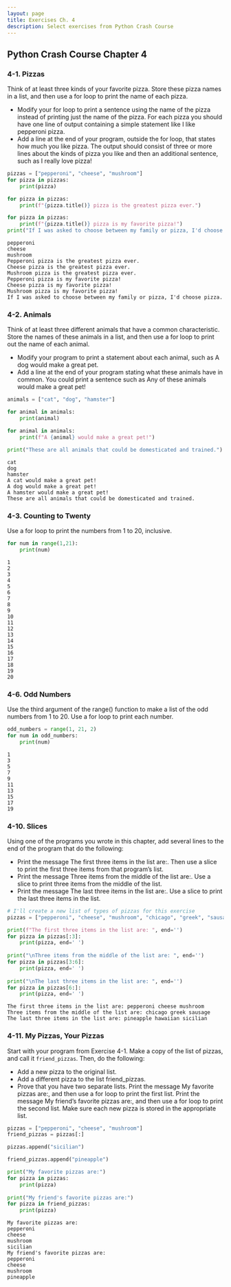 ```yaml
---
layout: page
title: Exercises Ch. 4
description: Select exercises from Python Crash Course
---
```


## Python Crash Course Chapter 4

### 4-1. Pizzas
Think of at least three kinds of your favorite pizza. Store these pizza names in a list, and then use a for loop to print the name of each pizza.

- Modify your for loop to print a sentence using the name of the pizza instead of printing just the name of the pizza. For each pizza you should have one line of output containing a simple statement like I like pepperoni pizza.
- Add a line at the end of your program, outside the for loop, that states how much you like pizza. The output should consist of three or more lines about the kinds of pizza you like and then an additional sentence, such as I really love pizza!


```python
pizzas = ["pepperoni", "cheese", "mushroom"]
for pizza in pizzas:
    print(pizza)

for pizza in pizzas:
    print(f"{pizza.title()} pizza is the greatest pizza ever.")

for pizza in pizzas:
    print(f"{pizza.title()} pizza is my favorite pizza!")
print("If I was asked to choose between my family or pizza, I'd choose pizza.")
```

    pepperoni
    cheese
    mushroom
    Pepperoni pizza is the greatest pizza ever.
    Cheese pizza is the greatest pizza ever.
    Mushroom pizza is the greatest pizza ever.
    Pepperoni pizza is my favorite pizza!
    Cheese pizza is my favorite pizza!
    Mushroom pizza is my favorite pizza!
    If I was asked to choose between my family or pizza, I'd choose pizza.


### 4-2. Animals
Think of at least three different animals that have a common characteristic. Store the names of these animals in a list, and then use a for loop to print out the name of each animal.

- Modify your program to print a statement about each animal, such as A dog would make a great pet.
- Add a line at the end of your program stating what these animals have in common. You could print a sentence such as Any of these animals would make a great pet!


```python
animals = ["cat", "dog", "hamster"]

for animal in animals:
    print(animal)

for animal in animals:
    print(f"A {animal} would make a great pet!")

print("These are all animals that could be domesticated and trained.")
```

    cat
    dog
    hamster
    A cat would make a great pet!
    A dog would make a great pet!
    A hamster would make a great pet!
    These are all animals that could be domesticated and trained.


### 4-3. Counting to Twenty
Use a for loop to print the numbers from 1 to 20, inclusive.


```python
for num in range(1,21):
    print(num)
```

    1
    2
    3
    4
    5
    6
    7
    8
    9
    10
    11
    12
    13
    14
    15
    16
    17
    18
    19
    20


### 4-6. Odd Numbers
Use the third argument of the range() function to make a list of the odd numbers from 1 to 20. Use a for loop to print each number.


```python
odd_numbers = range(1, 21, 2)
for num in odd_numbers:
    print(num)
```

    1
    3
    5
    7
    9
    11
    13
    15
    17
    19


### 4-10. Slices
Using one of the programs you wrote in this chapter, add several lines to the end of the program that do the following:

- Print the message The first three items in the list are:. Then use a slice to print the first three items from that program’s list.
- Print the message Three items from the middle of the list are:. Use a slice to print three items from the middle of the list.
- Print the message The last three items in the list are:. Use a slice to print the last three items in the list.


```python
# I'll create a new list of types of pizzas for this exercise
pizzas = ["pepperoni", "cheese", "mushroom", "chicago", "greek", "sausage", "pineapple", "hawaiian", "sicilian"]

print(f"The first three items in the list are: ", end='')
for pizza in pizzas[:3]:
    print(pizza, end=' ')
    
print("\nThree items from the middle of the list are: ", end='')
for pizza in pizzas[3:6]:
    print(pizza, end=' ')
    
print("\nThe last three items in the list are: ", end='')
for pizza in pizzas[6:]:
    print(pizza, end=' ')
```

    The first three items in the list are: pepperoni cheese mushroom 
    Three items from the middle of the list are: chicago greek sausage 
    The last three items in the list are: pineapple hawaiian sicilian 

### 4-11. My Pizzas, Your Pizzas
Start with your program from Exercise 4-1. Make a copy of the list of pizzas, and call it `friend_pizzas`. Then, do the following:

- Add a new pizza to the original list.
- Add a different pizza to the list friend_pizzas.
- Prove that you have two separate lists. Print the message My favorite pizzas are:, and then use a for loop to print the first list. Print the message My friend’s favorite pizzas are:, and then use a for loop to print the second list. Make sure each new pizza is stored in the appropriate list.


```python
pizzas = ["pepperoni", "cheese", "mushroom"]
friend_pizzas = pizzas[:]

pizzas.append("sicilian")

friend_pizzas.append("pineapple")

print("My favorite pizzas are:")
for pizza in pizzas:
    print(pizza)
    
print("My friend's favorite pizzas are:")
for pizza in friend_pizzas:
    print(pizza)
```

    My favorite pizzas are:
    pepperoni
    cheese
    mushroom
    sicilian
    My friend's favorite pizzas are:
    pepperoni
    cheese
    mushroom
    pineapple

